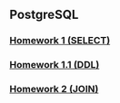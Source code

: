 ## PostgreSQL

### [Homework 1 (SELECT)](PostgreSQL_Script_HW1.sql)

### [Homework 1.1 (DDL)](Postgresql_Script_HW1.1.sql)

### [Homework 2 (JOIN)](Postgresql_Script_HW2.sql)

